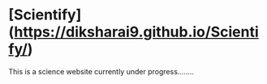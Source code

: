 # [Scientify] (https://diksharai9.github.io/Scientify/)
This is a science website currently under progress........

